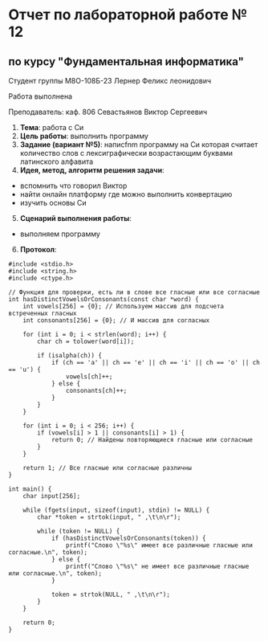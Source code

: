 # Отчет по лабораторной работе № 12
## по курсу "Фундаментальная информатика"

Студент группы М8О-108Б-23 Лернер Феликс леонидович

Работа выполнена 

Преподаватель: каф. 806 Севастьянов Виктор Сергеевич

1. **Тема**:   работа с Cи
2. **Цель работы**: выполнить программу
3. **Задание (вариант №5)**: напиcfnm программу на Си которая считает
     количество слов с лексиграфически возрастающим буквами латинского алфавита
5. **Идея, метод, алгоритм решения задачи**:
- вспомнить что говорил Виктор
- найти онлайн платформу где можно выполнить конвертацию
- изучить основы Си
5. **Сценарий выполнения работы**:
- выполняем программу
6. **Протокол**:
```
#include <stdio.h>
#include <string.h>
#include <ctype.h>

// Функция для проверки, есть ли в слове все гласные или все согласные
int hasDistinctVowelsOrConsonants(const char *word) {
    int vowels[256] = {0}; // Используем массив для подсчета встреченных гласных
    int consonants[256] = {0}; // И массив для согласных

    for (int i = 0; i < strlen(word); i++) {
        char ch = tolower(word[i]);

        if (isalpha(ch)) {
            if (ch == 'a' || ch == 'e' || ch == 'i' || ch == 'o' || ch == 'u') {
                vowels[ch]++;
            } else {
                consonants[ch]++;
            }
        }
    }

    for (int i = 0; i < 256; i++) {
        if (vowels[i] > 1 || consonants[i] > 1) {
            return 0; // Найдены повторяющиеся гласные или согласные
        }
    }

    return 1; // Все гласные или согласные различны
}

int main() {
    char input[256];

    while (fgets(input, sizeof(input), stdin) != NULL) {
        char *token = strtok(input, " ,\t\n\r");

        while (token != NULL) {
            if (hasDistinctVowelsOrConsonants(token)) {
                printf("Слово \"%s\" имеет все различные гласные или согласные.\n", token);
            } else {
                printf("Слово \"%s\" не имеет все различные гласные или согласные.\n", token);
            }

            token = strtok(NULL, " ,\t\n\r");
        }
    }

    return 0;
}
```
